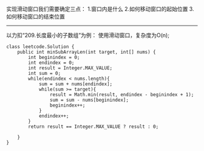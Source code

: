 实现滑动窗口我们需要确定三点：
1.窗口内是什么
2.如何移动窗口的起始位置
3.如何移动窗口的结束位置
***
以力扣“209.长度最小的子数组”为例：
    使用滑动窗口，复杂度为O(n);
```agsl
class leetcode.Solution {
    public int minSubArrayLen(int target, int[] nums) {
        int beginindex = 0;
        int endindex = 0;
        int result = Integer.MAX_VALUE;
        int sum = 0;
        while(endindex < nums.length){
            sum = sum + nums[endindex];
            while(sum >= target){
                result = Math.min(result, endindex - beginindex + 1);
                sum = sum - nums[beginindex];
                beginindex++;
            }
            endindex++;
        }
        return result == Integer.MAX_VALUE ? result : 0;

    }
}
```